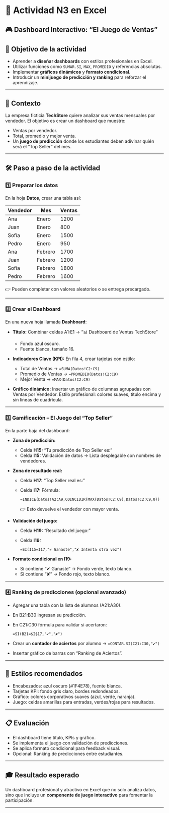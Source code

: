 # 📘 Actividad N3 en Excel

## 🎮 Dashboard Interactivo: **“El Juego de Ventas”**

## 🎯 Objetivo de la actividad

* Aprender a **diseñar dashboards** con estilos profesionales en Excel.
* Utilizar funciones como `SUMAR.SI`, `MAX`, `PROMEDIO` y referencias absolutas.
* Implementar **gráficos dinámicos** y **formato condicional**.
* Introducir un **minijuego de predicción y ranking** para reforzar el aprendizaje.

---

## 🧠 Contexto

La empresa ficticia **TechStore** quiere analizar sus ventas mensuales por vendedor.
El objetivo es crear un dashboard que muestre:

* Ventas por vendedor.
* Total, promedio y mejor venta.
* Un **juego de predicción** donde los estudiantes deben adivinar quién será el “Top Seller” del mes.

---

## 🛠 Paso a paso de la actividad

### 1️⃣ Preparar los datos

En la hoja **Datos**, crear una tabla así:

| Vendedor | Mes     | Ventas |
| -------- | ------- | ------ |
| Ana      | Enero   | 1200   |
| Juan     | Enero   | 800    |
| Sofía    | Enero   | 1500   |
| Pedro    | Enero   | 950    |
| Ana      | Febrero | 1700   |
| Juan     | Febrero | 1200   |
| Sofía    | Febrero | 1800   |
| Pedro    | Febrero | 1600   |

👉 Pueden completar con valores aleatorios o se entrega precargado.

---

### 2️⃣ Crear el Dashboard

En una nueva hoja llamada **Dashboard**:

* **Título:** Combinar celdas A1\:E1 → “📊 Dashboard de Ventas TechStore”

  * Fondo azul oscuro.
  * Fuente blanca, tamaño 16.

* **Indicadores Clave (KPI):**
  En fila 4, crear tarjetas con estilo:

  * Total de Ventas → `=SUMA(Datos!C2:C9)`
  * Promedio de Ventas → `=PROMEDIO(Datos!C2:C9)`
  * Mejor Venta → `=MAX(Datos!C2:C9)`

* **Gráfico dinámico:**
  Insertar un gráfico de columnas agrupadas con Ventas por Vendedor.
  Estilo profesional: colores suaves, título encima y sin líneas de cuadrícula.

---

### 3️⃣ Gamificación – El Juego del “Top Seller”

En la parte baja del dashboard:

* **Zona de predicción:**

  * Celda **H15:** “Tu predicción de Top Seller es:”
  * Celda **I15:** Validación de datos → Lista desplegable con nombres de vendedores.

* **Zona de resultado real:**

  * Celda **H17:** “Top Seller real es:”
  * Celda **I17:** Fórmula:

    ```excel
    =INDICE(Datos!A2:A9,COINCIDIR(MAX(Datos!C2:C9),Datos!C2:C9,0))
    ```

    👉 Esto devuelve el vendedor con mayor venta.

* **Validación del juego:**

  * Celda **H19:** “Resultado del juego:”
  * Celda **I19:**

    ```excel
    =SI(I15=I17,"✔ Ganaste","✘ Intenta otra vez")
    ```

* **Formato condicional en I19:**

  * Si contiene “✔ Ganaste” → Fondo verde, texto blanco.
  * Si contiene “✘” → Fondo rojo, texto blanco.

---

### 4️⃣ Ranking de predicciones (opcional avanzado)

* Agregar una tabla con la lista de alumnos (A21\:A30).
* En B21\:B30 ingresan su predicción.
* En C21\:C30 fórmula para validar si acertaron:

  ```excel
  =SI(B21=$I$17,"✔","✘")
  ```
* Crear un **contador de aciertos** por alumno → `=CONTAR.SI(C21:C30,"✔")`
* Insertar gráfico de barras con “Ranking de Aciertos”.

---

## 🎨 Estilos recomendados

* Encabezados: azul oscuro (#1F4E78), fuente blanca.
* Tarjetas KPI: fondo gris claro, bordes redondeados.
* Gráfico: colores corporativos suaves (azul, verde, naranja).
* Juego: celdas amarillas para entradas, verdes/rojas para resultados.

---

## 📋 Evaluación

* El dashboard tiene título, KPIs y gráfico.
* Se implementa el juego con validación de predicciones.
* Se aplica formato condicional para feedback visual.
* Opcional: Ranking de predicciones entre estudiantes.

---

## 🎓 Resultado esperado

Un dashboard profesional y atractivo en Excel que no solo analiza datos, sino que incluye un **componente de juego interactivo** para fomentar la participación.

---

